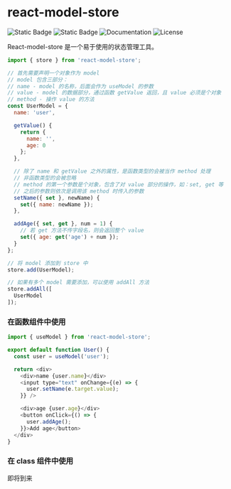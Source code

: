 # react-model-store

![Static Badge](https://img.shields.io/badge/React->=16.8.0-blue)
![Static Badge](https://img.shields.io/badge/version-0.0.1-green)
![Documentation](https://img.shields.io/badge/documentation-yes-green)
![License](https://img.shields.io/badge/license-MIT-green)

React-model-store 是一个易于使用的状态管理工具。

```javascript
import { store } from 'react-model-store';

// 首先需要声明一个对象作为 model
// model 包含三部分：
// name - model 的名称，后面会作为 useModel 的参数
// value - model 的数据部分，通过函数 getValue 返回，且 value 必须是个对象
// method - 操作 value 的方法
const UserModel = {
  name: 'user',

  getValue() {
    return {
      name: '',
      age: 0
    };
  },

  // 除了 name 和 getValue 之外的属性，是函数类型的会被当作 method 处理
  // 非函数类型的会被忽略
  // method 的第一个参数是个对象，包含了对 value 部分的操作，如：set, get 等
  // 之后的参数则依次是调用该 method 时传入的参数
  setName({ set }, newName) {
    set({ name: newName });
  },

  addAge({ set, get }, num = 1) {
    // 若 get 方法不传字段名，则会返回整个 value
    set({ age: get('age') + num });
  }
};

// 将 model 添加到 store 中
store.add(UserModel);

// 如果有多个 model 需要添加，可以使用 addAll 方法
store.addAll([
  UserModel
]);

```

### 在函数组件中使用
```javascript
import { useModel } from 'react-model-store';

export default function User() {
  const user = useModel('user');

  return <div>
    <div>name {user.name}</div>
    <input type="text" onChange={(e) => {
      user.setName(e.target.value);
    }} />

    <div>age {user.age}</div>
    <button onClick={() => {
      user.addAge();
    }}>Add age</button>
  </div>
}
```

### 在 class 组件中使用
即将到来
